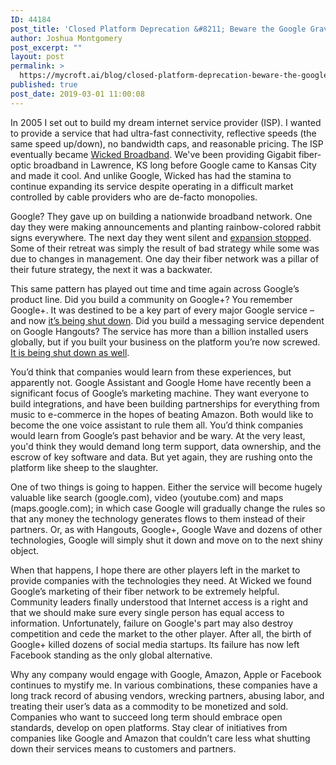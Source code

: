 ```yaml
---
ID: 44184
post_title: 'Closed Platform Deprecation &#8211; Beware the Google Graveyard'
author: Joshua Montgomery
post_excerpt: ""
layout: post
permalink: >
  https://mycroft.ai/blog/closed-platform-deprecation-beware-the-google-graveyard/
published: true
post_date: 2019-03-01 11:00:08
---
```

<span style="font-weight: 400;">In 2005 I set out to build my dream internet service provider (ISP). I wanted to provide a service that had ultra-fast connectivity, reflective speeds (the same speed up/down), no bandwidth caps, and reasonable pricing. The ISP eventually became <a href="http://www.lawrencefreenet.org/index.php" target="_blank" rel="noopener">Wicked Broadband</a>. We've been providing Gigabit fiber-optic broadband in Lawrence, KS long before Google came to Kansas City and made it cool. And unlike Google, Wicked has had the stamina to continue expanding its service despite operating in a difficult market controlled by cable providers who are de-facto monopolies.</span>

<span style="font-weight: 400;">Google? They gave up on building a nationwide broadband network. One day they were making announcements and planting rainbow-colored rabbit signs everywhere. The next day they went silent and <a href="https://www.theverge.com/2019/2/7/18215743/google-fiber-leaving-louisville-service-ending" target="_blank" rel="noopener">expansion stopped</a>. Some of their retreat was simply the result of bad strategy while some was due to changes in management. One day their fiber network was a pillar of their future strategy, the next it was a backwater.</span>

<span style="font-weight: 400;">This same pattern has played out time and time again across Google’s product line. Did you build a community on Google+? You remember Google+. It was destined to be a key part of every major Google service – and now <a href="https://www.theverge.com/2018/12/10/18134541/google-plus-privacy-api-data-leak-developers" target="_blank" rel="noopener">it’s being shut down</a>. Did you build a messaging service dependent on Google Hangouts? The service has more than a billion installed users globally, but if you built your business on the platform you’re now screwed. <a href="https://arstechnica.com/gadgets/2019/01/the-great-google-hangouts-shutdown-begins-october-2019/" target="_blank" rel="noopener">It is being shut down as well</a>.</span>

<span style="font-weight: 400;">You’d think that companies would learn from these experiences, but apparently not. Google Assistant and Google Home have recently been a significant focus of Google’s marketing machine. They want everyone to build integrations, and have been building partnerships for everything from music to e-commerce in the hopes of beating Amazon. Both would like to become the one voice assistant to rule them all. You’d think companies would learn from Google’s past behavior and be wary. At the very least, you'd think they would demand long term support, data ownership, and the escrow of key software and data. But yet again, they are rushing onto the platform like sheep to the slaughter.</span>

<span style="font-weight: 400;">One of two things is going to happen. Either the service will become hugely valuable like search (google.com), video (youtube.com) and maps (maps.google.com); in which case Google will gradually change the rules so that any money the technology generates flows to them instead of their partners. Or, as with Hangouts, Google+, Google Wave and dozens of other technologies, Google will simply shut it down and move on to the next shiny object.</span>

<span style="font-weight: 400;">When that happens, I hope there are other players left in the market to provide companies with the technologies they need. At Wicked we found Google’s marketing of their fiber network to be extremely helpful. Community leaders finally understood that Internet access is a right and that we should make sure every single person has equal access to information. Unfortunately, failure on Google's part may also destroy competition and cede the market to the other player. After all, the birth of Google+ killed dozens of social media startups. Its failure has now left Facebook standing as the only global alternative.</span>

<span style="font-weight: 400;">Why any company would engage with Google, Amazon, Apple or Facebook continues to mystify me. In various combinations, these companies have a long track record of abusing vendors, wrecking partners, abusing labor, and treating their user’s data as a commodity to be monetized and sold. Companies who want to succeed long term should embrace open standards, develop on open platforms. Stay clear of initiatives from companies like Google and Amazon that couldn’t care less what shutting down their services means to customers and partners.</span>